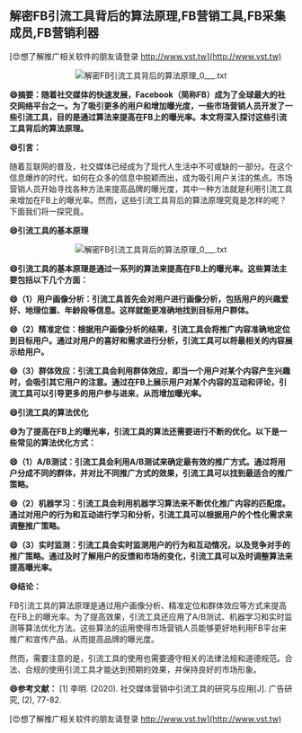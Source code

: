 ## **解密FB引流工具背后的算法原理,FB营销工具,FB采集成员,FB营销利器**

[😍想了解推广相关软件的朋友请登录 http://www.vst.tw](http://www.vst.tw)

 <center><img src="https://vst.tw/MP4/tuiguang/png/0.png" alt="解密FB引流工具背后的算法原理_0___.txt"></center>

**😄摘要：随着社交媒体的快速发展，Facebook（简称FB）成为了全球最大的社交网络平台之一。为了吸引更多的用户和增加曝光度，一些市场营销人员开发了一些引流工具，目的是通过算法来提高在FB上的曝光率。本文将深入探讨这些引流工具背后的算法原理。**

**😄引言：**

随着互联网的普及，社交媒体已经成为了现代人生活中不可或缺的一部分。在这个信息爆炸的时代，如何在众多的信息中脱颖而出，成为吸引用户关注的焦点。市场营销人员开始寻找各种方法来提高品牌的曝光度，其中一种方法就是利用引流工具来增加在FB上的曝光率。然而，这些引流工具背后的算法原理究竟是怎样的呢？下面我们将一探究竟。

**😄引流工具的基本原理**

 <center><img src="https://vst.tw/MP4/tuiguang/png/6.png" alt="解密FB引流工具背后的算法原理_0___.txt"></center>

**😄引流工具的基本原理是通过一系列的算法来提高在FB上的曝光率。这些算法主要包括以下几个方面：**

**😄（1）用户画像分析：引流工具首先会对用户进行画像分析，包括用户的兴趣爱好、地理位置、年龄段等信息。这样就能更准确地找到目标用户群体。**

**😄（2）精准定位：根据用户画像分析的结果，引流工具会将推广内容准确地定位到目标用户。通过对用户的喜好和需求进行分析，引流工具可以将最相关的内容展示给用户。**

**😄（3）群体效应：引流工具会利用群体效应，即当一个用户对某个内容产生兴趣时，会吸引其它用户的注意。通过在FB上展示用户对某个内容的互动和评论，引流工具可以引导更多的用户参与进来，从而增加曝光率。**

**😄引流工具的算法优化**

**😄为了提高在FB上的曝光率，引流工具的算法还需要进行不断的优化。以下是一些常见的算法优化方式：**

**😄（1）A/B测试：引流工具会利用A/B测试来确定最有效的推广方式。通过将用户分成不同的群体，并对比不同推广方式的效果，引流工具可以找到最适合的推广策略。**

**😄（2）机器学习：引流工具会利用机器学习算法来不断优化推广内容的匹配度。通过对用户的行为和互动进行学习和分析，引流工具可以根据用户的个性化需求来调整推广策略。**

**😄（3）实时监测：引流工具会实时监测用户的行为和互动情况，以及竞争对手的推广策略。通过及时了解用户的反馈和市场的变化，引流工具可以及时调整算法来提高曝光率。**

**😄结论：**

FB引流工具的算法原理是通过用户画像分析、精准定位和群体效应等方式来提高在FB上的曝光率。为了提高效果，引流工具还应用了A/B测试、机器学习和实时监测等算法优化方法。这些算法的运用使得市场营销人员能够更好地利用FB平台来推广和宣传产品，从而提高品牌的曝光度。

然而，需要注意的是，引流工具的使用也需要遵守相关的法律法规和道德规范。合法、合规的使用引流工具才能达到预期的效果，并保持良好的市场形象。

**😄参考文献：**
[1] 李明. (2020). 社交媒体营销中引流工具的研究与应用[J]. 广告研究, (2), 77-82.

[😍想了解推广相关软件的朋友请登录 http://www.vst.tw](http://www.vst.tw)



